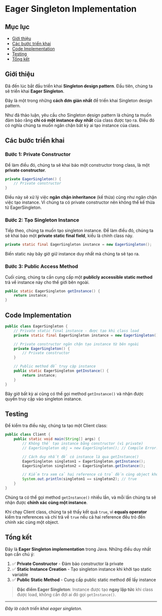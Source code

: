 # Eager Singleton Implementation

## Mục lục

-   [Giới thiệu](#giới-thiệu)
-   [Các bước triển khai](#các-bước-triển-khai)
-   [Code Implementation](#code-implementation)
-   [Testing](#testing)
-   [Tổng kết](#tổng-kết)

## Giới thiệu

Đã đến lúc bắt đầu triển khai **Singleton design pattern**. Đầu tiên, chúng ta sẽ triển khai **Eager Singleton**.

Đây là một trong những **cách đơn giản nhất** để triển khai Singleton design pattern.

Như đã thảo luận, yêu cầu cho Singleton design pattern là chúng ta muốn đảm bảo rằng **chỉ có một instance duy nhất** của class được tạo ra. Điều đó có nghĩa chúng ta muốn ngăn chặn bất kỳ ai tạo instance của class.

## Các bước triển khai

### Bước 1: Private Constructor

Để làm điều đó, chúng ta sẽ khai báo một constructor trong class, là một **private constructor**.

```java
private EagerSingleton() {
    // Private constructor
}
```

Điều này sẽ xử lý việc **ngăn chặn inheritance** (kế thừa) cũng như ngăn chặn việc tạo instance. Vì chúng ta có private constructor nên không thể kế thừa từ EagerSingleton.

### Bước 2: Tạo Singleton Instance

Tiếp theo, chúng ta muốn tạo singleton instance. Để làm điều đó, chúng ta sẽ khai báo một **private static final field**, kiểu là chính class này.

```java
private static final EagerSingleton instance = new EagerSingleton();
```

Biến static này bây giờ giữ instance duy nhất mà chúng ta sẽ tạo ra.

### Bước 3: Public Access Method

Cuối cùng, chúng ta cần cung cấp một **publicly accessible static method** trả về instance này cho thế giới bên ngoài.

```java
public static EagerSingleton getInstance() {
    return instance;
}
```

## Code Implementation

```java
public class EagerSingleton {
    // Private static final instance - được tạo khi class load
    private static final EagerSingleton instance = new EagerSingleton();

    // Private constructor ngăn chặn tạo instance từ bên ngoài
    private EagerSingleton() {
        // Private constructor
    }

    // Public method để truy cập instance
    public static EagerSingleton getInstance() {
        return instance;
    }
}
```

Bây giờ bất kỳ ai cũng có thể gọi method `getInstance()` và nhận được quyền truy cập vào singleton instance.

## Testing

Để kiểm tra điều này, chúng ta tạo một Client class:

```java
public class Client {
    public static void main(String[] args) {
        // Không thể tạo instance bằng constructor (vì private)
        // EagerSingleton obj = new EagerSingleton(); // Compile Error!

        // Cách duy nhất để có instance là qua getInstance()
        EagerSingleton singleton1 = EagerSingleton.getInstance();
        EagerSingleton singleton2 = EagerSingleton.getInstance();

        // Kiểm tra xem cả hai reference có trỏ đến cùng object không
        System.out.println(singleton1 == singleton2); // true
    }
}
```

Chúng ta có thể gọi method `getInstance()` nhiều lần, và mỗi lần chúng ta sẽ nhận được **chính xác cùng một instance**.

Khi chạy Client class, chúng ta sẽ thấy kết quả `true`, vì **equals operator** kiểm tra references và chỉ trả về `true` nếu cả hai reference đều trỏ đến chính xác cùng một object.

## Tổng kết

Đây là **Eager Singleton implementation** trong Java. Những điều duy nhất bạn cần chú ý:

1. ✅ **Private Constructor** - Đảm bảo constructor là private
2. ✅ **Static Instance Creation** - Tạo singleton instance khi khởi tạo static variable
3. ✅ **Public Static Method** - Cung cấp public static method để lấy instance

> **Đặc điểm Eager Singleton**: Instance được tạo **ngay lập tức** khi class được load, không cần đợi ai đó gọi `getInstance()`.

---

_Đây là cách triển khai eager singleton._
